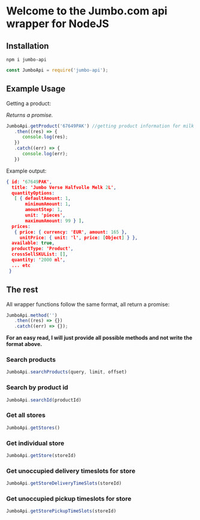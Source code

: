 # Welcome to the Jumbo.com api wrapper for NodeJS

## Installation

```npm
npm i jumbo-api
```

```javascript
const JumboApi = require('jumbo-api');
```

## Example Usage

Getting a product:

*Returns a promise.*

```javascript
JumboApi.getProduct('67649PAK') //getting product information for milk
   .then((res) => {
      console.log(res);
   })
   .catch((err) => {
      console.log(err);
   })
```

Example output:

```json
{ id: '67649PAK',
  title: 'Jumbo Verse Halfvolle Melk 2L',
  quantityOptions:
   [ { defaultAmount: 1,
       minimumAmount: 1,
       amountStep: 1,
       unit: 'pieces',
       maximumAmount: 99 } ],
  prices:
   { price: { currency: 'EUR', amount: 165 },
     unitPrice: { unit: 'l', price: [Object] } },
  available: true,
  productType: 'Product',
  crossSellSKUList: [],
  quantity: '2000 ml',
  ... etc
 }
```

## The rest

All wrapper functions follow the same format, all return a promise:

```javascript
JumboApi.method('')
   .then((res) => {})
   .catch((err) => {});
```

**For an easy read, I will just provide all possible methods and not write the format above.**

### Search products

```Javascript
JumboApi.searchProducts(query, limit, offset)
```

### Search by product id

```Javascript
JumboApi.searchId(productId)
```

### Get all stores

```Javascript
JumboApi.getStores()
```

### Get individual store

```Javascript
JumboApi.getStore(storeId)
```

### Get unoccupied delivery timeslots for store

```Javascript
JumboApi.getStoreDeliveryTimeSlots(storeId)
```

### Get unoccupied pickup timeslots for store

```Javascript
JumboApi.getStorePickupTimeSlots(storeId)
```
